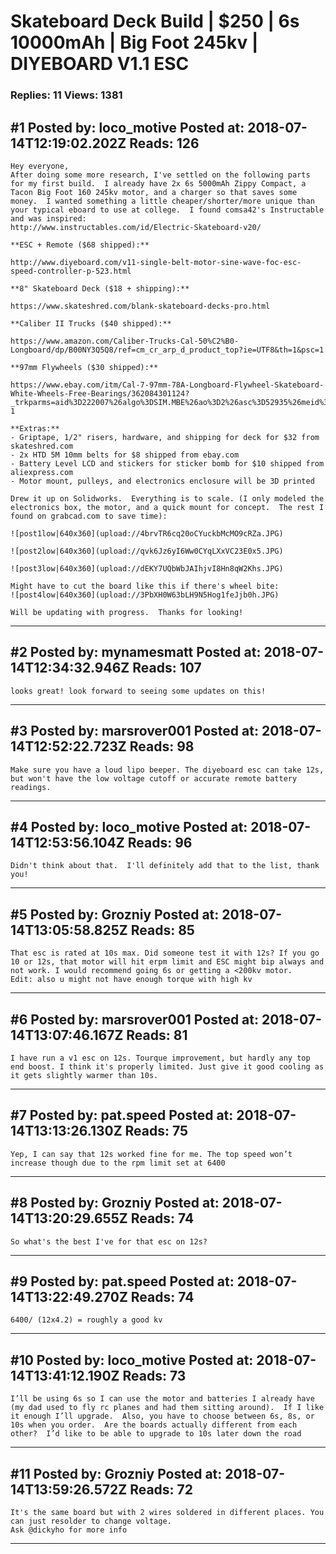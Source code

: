 # Skateboard Deck Build &#124; $250 &#124; 6s 10000mAh &#124; Big Foot 245kv &#124; DIYEBOARD V1.1 ESC

### Replies: 11 Views: 1381

## \#1 Posted by: loco_motive Posted at: 2018-07-14T12:19:02.202Z Reads: 126

```
Hey everyone,
After doing some more research, I've settled on the following parts for my first build.  I already have 2x 6s 5000mAh Zippy Compact, a Tacon Big Foot 160 245kv motor, and a charger so that saves some money.  I wanted something a little cheaper/shorter/more unique than your typical eboard to use at college.  I found comsa42's Instructable and was inspired:
http://www.instructables.com/id/Electric-Skateboard-v20/

**ESC + Remote ($68 shipped):** 

http://www.diyeboard.com/v11-single-belt-motor-sine-wave-foc-esc-speed-controller-p-523.html

**8" Skateboard Deck ($18 + shipping):** 

https://www.skateshred.com/blank-skateboard-decks-pro.html

**Caliber II Trucks ($40 shipped):** 

https://www.amazon.com/Caliber-Trucks-Cal-50%C2%B0-Longboard/dp/B00NY3Q5Q8/ref=cm_cr_arp_d_product_top?ie=UTF8&th=1&psc=1

**97mm Flywheels ($30 shipped):** 

https://www.ebay.com/itm/Cal-7-97mm-78A-Longboard-Flywheel-Skateboard-White-Wheels-Free-Bearings/362084301124?_trkparms=aid%3D222007%26algo%3DSIM.MBE%26ao%3D2%26asc%3D52935%26meid%3D4bf0bf5be87048f78a2a0a2c053844f8%26pid%3D100623%26rk%3D4%26rkt%3D6%26sd%3D362084294452%26itm%3D362084301124&_trksid=p2047675.c100623.m-1

**Extras:**
- Griptape, 1/2" risers, hardware, and shipping for deck for $32 from skateshred.com
- 2x HTD 5M 10mm belts for $8 shipped from ebay.com
- Battery Level LCD and stickers for sticker bomb for $10 shipped from aliexpress.com
- Motor mount, pulleys, and electronics enclosure will be 3D printed

Drew it up on Solidworks.  Everything is to scale. (I only modeled the electronics box, the motor, and a quick mount for concept.  The rest I found on grabcad.com to save time):

![post1low|640x360](upload://4brvTR6cq20oCYuckbMcMO9cRZa.JPG)

![post2low|640x360](upload://qvk6Jz6yI6Ww0CYqLXxVC23E0x5.JPG)

![post3low|640x360](upload://dEKY7UQbWbJAIhjvI8Hn8qW2Khs.JPG)

Might have to cut the board like this if there's wheel bite:
![post4low|640x360](upload://3PbXH0W63bLH9N5Hog1feJjb0h.JPG)

Will be updating with progress.  Thanks for looking!
```

---
## \#2 Posted by: mynamesmatt Posted at: 2018-07-14T12:34:32.946Z Reads: 107

```
looks great! look forward to seeing some updates on this!
```

---
## \#3 Posted by: marsrover001 Posted at: 2018-07-14T12:52:22.723Z Reads: 98

```
Make sure you have a loud lipo beeper. The diyeboard esc can take 12s, but won't have the low voltage cutoff or accurate remote battery readings.
```

---
## \#4 Posted by: loco_motive Posted at: 2018-07-14T12:53:56.104Z Reads: 96

```
Didn't think about that.  I'll definitely add that to the list, thank you!
```

---
## \#5 Posted by: Grozniy Posted at: 2018-07-14T13:05:58.825Z Reads: 85

```
That esc is rated at 10s max. Did someone test it with 12s? If you go 10 or 12s, that motor will hit erpm limit and ESC might bip always and not work. I would recommend going 6s or getting a <200kv motor.
Edit: also u might not have enough torque with high kv
```

---
## \#6 Posted by: marsrover001 Posted at: 2018-07-14T13:07:46.167Z Reads: 81

```
I have run a v1 esc on 12s. Tourque improvement, but hardly any top end boost. I think it's properly limited. Just give it good cooling as it gets slightly warmer than 10s.
```

---
## \#7 Posted by: pat.speed Posted at: 2018-07-14T13:13:26.130Z Reads: 75

```
Yep, I can say that 12s worked fine for me. The top speed won’t increase though due to the rpm limit set at 6400
```

---
## \#8 Posted by: Grozniy Posted at: 2018-07-14T13:20:29.655Z Reads: 74

```
So what's the best I've for that esc on 12s?
```

---
## \#9 Posted by: pat.speed Posted at: 2018-07-14T13:22:49.270Z Reads: 74

```
6400/ (12x4.2) = roughly a good kv
```

---
## \#10 Posted by: loco_motive Posted at: 2018-07-14T13:41:12.190Z Reads: 73

```
I’ll be using 6s so I can use the motor and batteries I already have (my dad used to fly rc planes and had them sitting around).  If I like it enough I’ll upgrade.  Also, you have to choose between 6s, 8s, or 10s when you order.  Are the boards actually different from each other?  I’d like to be able to upgrade to 10s later down the road
```

---
## \#11 Posted by: Grozniy Posted at: 2018-07-14T13:59:26.572Z Reads: 72

```
It's the same board but with 2 wires soldered in different places. You can just resolder to change voltage.
Ask @dickyho for more info
```

---
